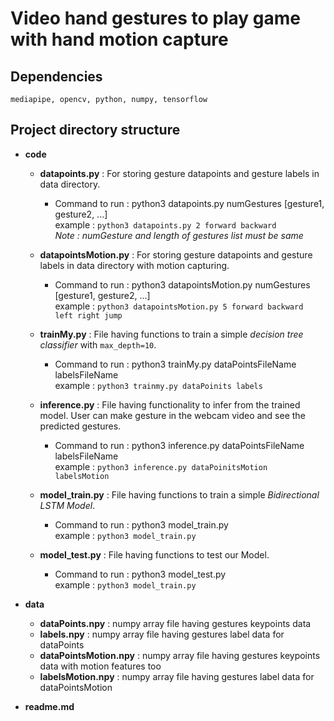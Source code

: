 # Video hand gestures to play game with hand motion capture

## Dependencies
`mediapipe, opencv, python, numpy, tensorflow`
## Project directory structure
* **code**
    * **datapoints.py** : For storing gesture datapoints and gesture labels in data directory.
        * Command to run : python3 datapoints.py numGestures [gesture1, gesture2, ...]\
        example : `python3 datapoints.py 2 forward backward`\
        *Note : numGesture and length of gestures list must be same*
    * **datapointsMotion.py** : For storing gesture datapoints and gesture labels in data directory with motion capturing.
        * Command to run : python3 datapointsMotion.py numGestures [gesture1, gesture2, ...]\
        example : `python3 datapointsMotion.py 5 forward backward left right jump`
    * **trainMy.py** : File having functions to train a simple *decision tree classifier* with `max_depth=10`.
        * Command to run : python3 trainMy.py dataPointsFileName labelsFileName\
        example : `python3 trainmy.py dataPoinits labels`
    * **inference.py** : File having functionality to infer from the trained model. User can make gesture in the webcam video and see the predicted gestures.
        * Command to run : python3 inference.py dataPointsFileName labelsFileName\
        example : `python3 inference.py dataPoinitsMotion labelsMotion`
        
    * **model_train.py** : File having functions to train a simple *Bidirectional LSTM Model*.
        * Command to run : python3 model_train.py \
        example : `python3 model_train.py`

    * **model_test.py** : File having functions to test our Model.
        * Command to run : python3 model_test.py \
        example : `python3 model_train.py`
        
* **data**
    * **dataPoints.npy** : numpy array file having gestures keypoints data
    * **labels.npy** : numpy array file having gestures label data for dataPoints
    * **dataPointsMotion.npy** : numpy array file having gestures keypoints data with motion features too
    * **labelsMotion.npy** : numpy array file having gestures label data for dataPointsMotion 
* **readme.md**
    

